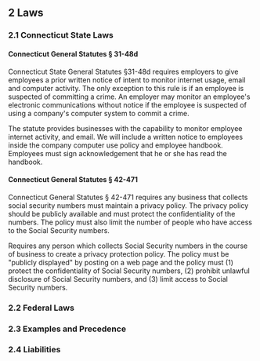 ## 2 Laws

### 2.1 Connecticut State Laws

#### Connecticut General Statutes § 31-48d

Connecticut State General Statutes §31-48d requires employers to give employees a prior
written notice of intent to monitor internet usage, email and computer activity. The 
only exception to this rule is if an employee is suspected of committing a crime. An 
employer may monitor an employee's electronic communications without notice if the 
employee is suspected of using a company's computer system to commit a crime.

The statute provides businesses with the capability to monitor employee internet
activity, and email. We will include a written notice to employees inside the company
computer use policy and employee handbook. Employees must sign acknowledgement that he
or she has read the handbook. 



#### Connecticut General Statutes § 42-471

Connecticut General Statutes § 42-471 requires any business that collects social
security numbers must maintain a privacy policy. The privacy policy should be publicly
available and must protect the confidentiality of the numbers. The policy must also 
limit the number of people who have access to the Social Security numbers.



Requires any person which collects Social Security numbers in the course of business 
to create a privacy protection policy. The policy must be "publicly displayed" by 
posting on a web page and the policy must (1) protect the confidentiality of Social 
Security numbers, (2) prohibit unlawful disclosure of Social Security numbers, and 
(3) limit access to Social Security numbers.


### 2.2 Federal Laws

### 2.3 Examples and Precedence

### 2.4 Liabilities
